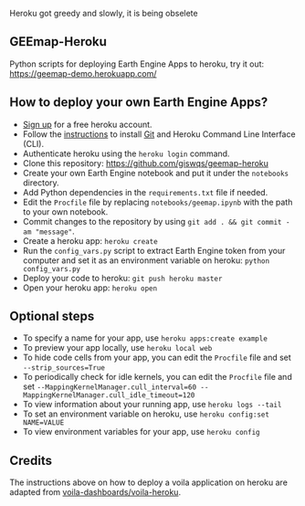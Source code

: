 Heroku got greedy and slowly, it is being obselete

## GEEmap-Heroku

Python scripts for deploying Earth Engine Apps to heroku, try it out: <https://geemap-demo.herokuapp.com/>

## How to deploy your own Earth Engine Apps?

- [Sign up](https://signup.heroku.com/) for a free heroku account.
- Follow the [instructions](https://devcenter.heroku.com/articles/getting-started-with-python#set-up) to install [Git](https://git-scm.com/book/en/v2/Getting-Started-Installing-Git) and Heroku Command Line Interface (CLI).
- Authenticate heroku using the `heroku login` command.
- Clone this repository: <https://github.com/giswqs/geemap-heroku>
- Create your own Earth Engine notebook and put it under the `notebooks` directory.
- Add Python dependencies in the `requirements.txt` file if needed.
- Edit the `Procfile` file by replacing `notebooks/geemap.ipynb` with the path to your own notebook.
- Commit changes to the repository by using `git add . && git commit -am "message"`.
- Create a heroku app: `heroku create`
- Run the `config_vars.py` script to extract Earth Engine token from your computer and set it as an environment variable on heroku: `python config_vars.py`
- Deploy your code to heroku: `git push heroku master`
- Open your heroku app: `heroku open`

## Optional steps

- To specify a name for your app, use `heroku apps:create example`
- To preview your app locally, use `heroku local web`
- To hide code cells from your app, you can edit the `Procfile` file and set `--strip_sources=True`
- To periodically check for idle kernels, you can edit the `Procfile` file and set `--MappingKernelManager.cull_interval=60 --MappingKernelManager.cull_idle_timeout=120`
- To view information about your running app, use `heroku logs --tail`
- To set an environment variable on heroku, use `heroku config:set NAME=VALUE`
- To view environment variables for your app, use `heroku config`

## Credits

The instructions above on how to deploy a voila application on heroku are adapted from [voila-dashboards/voila-heroku](https://github.com/voila-dashboards/voila-heroku).
